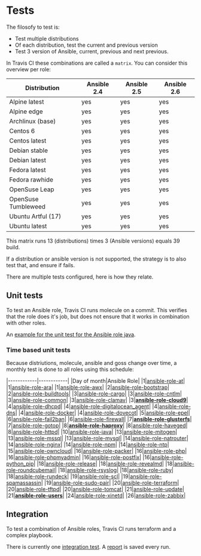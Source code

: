 # Tests

The filosofy to test is:
- Test multiple distributions
- Of each distribution, test the current and previous version
- Test 3 version of Ansible, current, previous and next previous.

In Travis CI these combinations are called a `matrix`. You can consider this overview per role:

| Distribution        | Ansible 2.4 | Ansible 2.5 | Ansible 2.6 |
|---------------------|-------------|-------------|-------------|
| Alpine latest       | yes         | yes         | yes         |
| Alpine edge         | yes         | yes         | yes         |
| Archlinux (base)    | yes         | yes         | yes         |
| Centos 6            | yes         | yes         | yes         |
| Centos latest       | yes         | yes         | yes         |
| Debian stable       | yes         | yes         | yes         |
| Debian latest       | yes         | yes         | yes         |
| Fedora latest       | yes         | yes         | yes         |
| Fedora rawhide      | yes         | yes         | yes         |
| OpenSuse Leap       | yes         | yes         | yes         |
| OpenSuse Tumbleweed | yes         | yes         | yes         |
| Ubuntu Artful (17)  | yes         | yes         | yes         |
| Ubuntu latest       | yes         | yes         | yes         |

This matrix runs 13 (distributions) times 3 (Ansible versions) equals 39 build.

If a distribution or ansible version is not supported, the strategy is to also test that, and ensure if fails.

There are multiple tests configured, here is how they relate.

## Unit tests

To test an Ansible role, Travis CI runs molecule on a commit. This verifies that the role does it's job, but does not ensure that it works in combination with other roles.

An [example for the unit test for the Ansible role java](https://travis-ci.org/robertdebock/ansible-role-java).

### Time based unit tests

Because distriutions, molecule, ansible and goss change over time, a monthly test is done to all roles using this schedule:

|------------|------------|
|Day of month|Ansible Role|
|1|[ansible-role-at](https://travis-ci.org/robertdebock/ansible-role-at/settings)|
|1|[ansible-role-ara](https://travis-ci.org/robertdebock/ansible-role-ara/settings)|
|1|[ansible-role-awx](https://travis-ci.org/robertdebock/ansible-role-awx/settings)|
|2|[ansible-role-bootstrap](https://travis-ci.org/robertdebock/ansible-role-bootstrap/settings)|
|2|[ansible-role-buildtools](https://travis-ci.org/robertdebock/ansible-role-buildtools/settings)|
|3|[ansible-role-cargo](https://travis-ci.org/robertdebock/ansible-role-cargo/settings)|
|3|[ansible-role-cntlm](https://travis-ci.org/robertdebock/ansible-role-cntlm/settings)|
|3|[ansible-role-common](https://travis-ci.org/robertdebock/ansible-role-common/settings)|
|3|[ansible-role-clamav](https://travis-ci.org/robertdebock/ansible-role-clamav/settings)|
|3|**[ansible-role-cloud9](https://travis-ci.org/robertdebock/ansible-role-cloud9/settings)**|
|4|[ansible-role-dhcpd](https://travis-ci.org/robertdebock/ansible-role-dhcpd/settings)|
|4|[ansible-role-digitalocean_agent](https://travis-ci.org/robertdebock/ansible-role-digitalocean-agent/settings)|
|4|[ansible-role-dns](https://travis-ci.org/robertdebock/ansible-role-dns/settings)|
|4|[ansible-role-docker](https://travis-ci.org/robertdebock/ansible-role-docker/settings)|
|4|[ansible-role-dovecot](https://travis-ci.org/robertdebock/ansible-role-dovecot/settings)|
|5|[ansible-role-epel](https://travis-ci.org/robertdebock/ansible-role-epel/settings)|
|6|[ansible-role-fail2ban](https://travis-ci.org/robertdebock/ansible-role-fail2ban/settings)|
|6|[ansible-role-firewall](https://travis-ci.org/robertdebock/ansible-role-firewall/settings)|
|7|**[ansible-role-glusterfs](https://travis-ci.org/robertdebock/ansible-role-glusterfs/settings)**|
|7|[ansible-role-gotop](https://travis-ci.org/robertdebock/ansible-role-gotop/settings)|
|8|**[ansible-role-haproxy](https://travis-ci.org/robertdebock/ansible-role-haproxy/settings)**|
|8|[ansible-role-haveged](https://travis-ci.org/robertdebock/ansible-role-haveged/settings)|
|8|[ansible-role-httpd](https://travis-ci.org/robertdebock/ansible-role-httpd/settings)|
|10|[ansible-role-java](https://travis-ci.org/robertdebock/ansible-role-java/settings)|
|13|[ansible-role-mitogen](https://travis-ci.org/robertdebock/ansible-role-mitogen/settings)|
|13|[ansible-role-mssql](https://travis-ci.org/robertdebock/ansible-role-mssql/settings)|
|13|[ansible-role-mysql](https://travis-ci.org/robertdebock/ansible-role-mysql/settings)|
|14|[ansible-role-natrouter](https://travis-ci.org/robertdebock/ansible-role-natrouter/settings)|
|14|[ansible-role-nginx](https://travis-ci.org/robertdebock/ansible-role-nginx/settings)|
|14|[ansible-role-npm](https://travis-ci.org/robertdebock/ansible-role-npm/settings)|
|14|[ansible-role-ntp](https://travis-ci.org/robertdebock/ansible-role-ntp/settings)|
|15|[ansible-role-owncloud](https://travis-ci.org/robertdebock/ansible-role-owncloud/settings)|
|16|[ansible-role-packer](https://travis-ci.org/robertdebock/ansible-role-packer/settings)|
|16|[ansible-role-php](https://travis-ci.org/robertdebock/ansible-role-php/settings)|
|16|[ansible-role-phpmyadmin](https://travis-ci.org/robertdebock/ansible-role-phpmyadmin/settings)|
|16|[ansible-role-postfix](https://travis-ci.org/robertdebock/ansible-role-postfix/settings)|
|16|[ansible-role-python_pip](https://travis-ci.org/robertdebock/ansible-role-python-pip/settings)|
|18|[ansible-role-release](https://travis-ci.org/robertdebock/ansible-role-release/settings)|
|18|[ansible-role-revealmd](https://travis-ci.org/robertdebock/ansible-role-revealmd/settings)|
|18|[ansible-role-roundcubemail](https://travis-ci.org/robertdebock/ansible-role-roundcubemail/settings)|
|18|[ansible-role-rsyslog](https://travis-ci.org/robertdebock/ansible-role-rsyslog/settings)|
|18|[ansible-role-ruby](https://travis-ci.org/robertdebock/ansible-role-ruby/settings)|
|18|[ansible-role-rundeck](https://travis-ci.org/robertdebock/ansible-role-rundeck/settings)|
|19|[ansible-role-scl](https://travis-ci.org/robertdebock/ansible-role-scl/settings)|
|19|[ansible-role-spamassassin](https://travis-ci.org/robertdebock/ansible-role-spamassassin/settings)|
|19|[ansible-role-sudo-pair](https://travis-ci.org/robertdebock/ansible-role-sudo-pair/settings)|
|20|[ansible-role-terraform](https://travis-ci.org/robertdebock/ansible-role-terraform/settings)|
|20|[ansible-role-tftpd](https://travis-ci.org/robertdebock/ansible-role-tftpd/settings)|
|20|[ansible-role-tomcat](https://travis-ci.org/robertdebock/ansible-role-tomcat/settings)|
|21|[ansible-role-update](https://travis-ci.org/robertdebock/ansible-role-update/settings)|
|21|**[ansible-role-users](https://travis-ci.org/robertdebock/ansible-role-users/settings)**|
|24|[ansible-role-xinetd](https://travis-ci.org/robertdebock/ansible-role-xinetd/settings)|
|26|[ansible-role-zabbix](https://travis-ci.org/robertdebock/ansible-role-zabbix/settings)|

## Integration

To test a combination of Ansible roles, Travis CI runs terraform and a complex playbook.

There is currently one [integration test](https://travis-ci.org/robertdebock/ansible-integration). A [report](https://robertdebock.nl/ansible-integration/) is saved every run.
